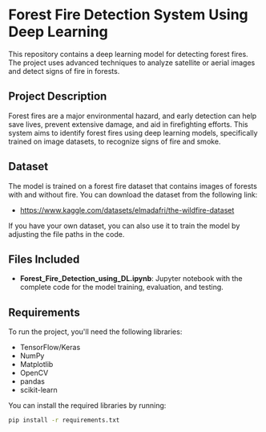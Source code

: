 # Forest Fire Detection System Using Deep Learning

This repository contains a deep learning model for detecting forest fires. The project uses advanced techniques to analyze satellite or aerial images and detect signs of fire in forests.

## Project Description

Forest fires are a major environmental hazard, and early detection can help save lives, prevent extensive damage, and aid in firefighting efforts. This system aims to identify forest fires using deep learning models, specifically trained on image datasets, to recognize signs of fire and smoke.

## Dataset

The model is trained on a forest fire dataset that contains images of forests with and without fire. You can download the dataset from the following link:

- https://www.kaggle.com/datasets/elmadafri/the-wildfire-dataset

If you have your own dataset, you can also use it to train the model by adjusting the file paths in the code.

## Files Included

- **Forest_Fire_Detection_using_DL.ipynb**: Jupyter notebook with the complete code for the model training, evaluation, and testing.

## Requirements

To run the project, you'll need the following libraries:

- TensorFlow/Keras
- NumPy
- Matplotlib
- OpenCV
- pandas
- scikit-learn

You can install the required libraries by running:

```bash
pip install -r requirements.txt
